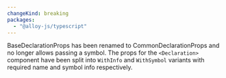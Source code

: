 ```yaml
---
changeKind: breaking
packages:
  - "@alloy-js/typescript"
---
```


BaseDeclarationProps has been renamed to CommonDeclarationProps and no longer allows passing a symbol. The props for the `<Declaration>` component have been split into `WithInfo` and `WithSymbol` variants with required name and symbol info respectively.